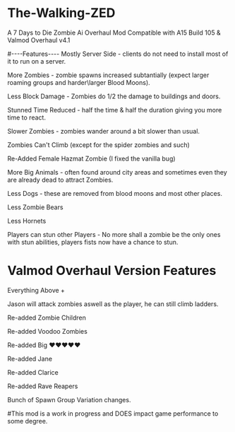 # The-Walking-ZED
 A 7 Days to Die Zombie Ai Overhaul Mod
 Compatible with A15 Build 105 & Valmod Overhaul v4.1

#----Features----
Mostly Server Side - clients do not need to install most of it to run on a server.

More Zombies -  zombie spawns increased subtantially (expect larger roaming groups and harder\larger  Blood Moons).

Less Block Damage - Zombies do 1/2 the damage to buildings and doors.

Stunned Time Reduced - half the time & half the duration giving you more time to react.

Slower Zombies - zombies wander around a bit slower than usual.

Zombies Can't Climb (except for the spider zombies and such)

Re-Added  Female Hazmat Zombie (I fixed the vanilla bug)

More Big Animals - often found around city areas and sometimes even they are already dead to attract Zombies.

Less Dogs  - these are removed from blood moons and most other places.

Less Zombie Bears

Less Hornets

Players can stun other Players - No more shall a zombie be the only ones with stun abilities, players fists now have a chance to stun.


# Valmod Overhaul Version Features

Everything Above +

Jason will attack zombies aswell as the player, he can still climb ladders.

Re-added Zombie Children

Re-added Voodoo Zombies

Re-added Big ♥♥♥♥♥

Re-added Jane

Re-added Clarice

Re-added Rave Reapers

Bunch of Spawn Group Variation changes.

#This mod is a work in progress and DOES impact game performance to some degree.
